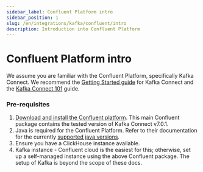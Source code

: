 ```yaml
---
sidebar_label: Confluent Platform intro
sidebar_position: 1
slug: /en/integrations/kafka/confluent/intro
description: Introduction into Confluent Platform
---
```

# Confluent Platform intro
We assume you are familiar with the Confluent Platform, specifically Kafka Connect. We recommend the [Getting Started guide](https://docs.confluent.io/platform/current/connect/userguide.html) for Kafka Connect and the [Kafka Connect 101](https://developer.confluent.io/learn-kafka/kafka-connect) guide.

### Pre-requisites
1. [Download and install the Confluent platform](https://www.confluent.io/installation). This main Confluent package contains the tested version of Kafka Connect v7.0.1. 
2. Java is required for the Confluent Platform. Refer to their documentation for the currently [supported java versions](https://docs.confluent.io/platform/current/installation/versions-interoperability.html).
3. Ensure you have a ClickHouse instance available.
4. Kafka instance - Confluent cloud is the easiest for this; otherwise, set up a self-managed instance using the above Confluent package. The setup of Kafka is beyond the scope of these docs.
